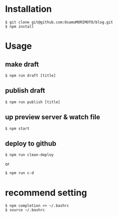 # Installation

```
$ git clone git@github.com:OsamuMORIMOTO/blog.git
$ npm install
```

# Usage

## make draft

```
$ npm run draft [title]
```

## publish draft

```
$ npm run publish [title]
```

## up preview server & watch file

```
$ npm start
```

## deploy to github

```
$ npm run clean-deploy
```

or

```
$ npm run c-d
```

# recommend setting

```
$ npm completion >> ~/.bashrc
$ source ~/.bashrc
```
